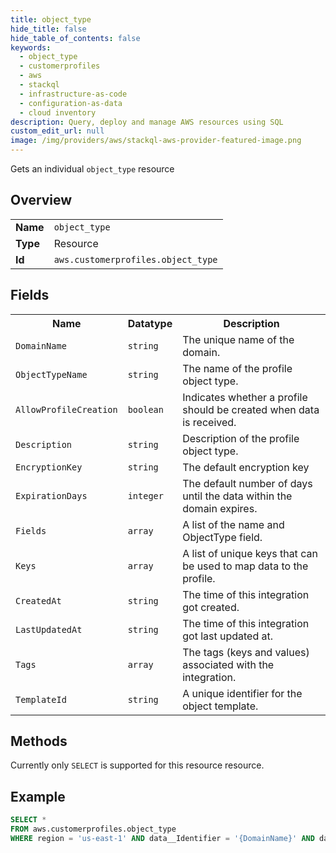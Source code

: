 ```yaml
---
title: object_type
hide_title: false
hide_table_of_contents: false
keywords:
  - object_type
  - customerprofiles
  - aws
  - stackql
  - infrastructure-as-code
  - configuration-as-data
  - cloud inventory
description: Query, deploy and manage AWS resources using SQL
custom_edit_url: null
image: /img/providers/aws/stackql-aws-provider-featured-image.png
---
```

Gets an individual <code>object_type</code> resource

## Overview
<table><tbody>
<tr><td><b>Name</b></td><td><code>object_type</code></td></tr>
<tr><td><b>Type</b></td><td>Resource</td></tr>
<tr><td><b>Id</b></td><td><code>aws.customerprofiles.object_type</code></td></tr>
</tbody></table>

## Fields
<table><tbody>
<tr><th>Name</th><th>Datatype</th><th>Description</th></tr>
<tr><td><code>DomainName</code></td><td><code>string</code></td><td>The unique name of the domain.</td></tr><tr><td><code>ObjectTypeName</code></td><td><code>string</code></td><td>The name of the profile object type.</td></tr><tr><td><code>AllowProfileCreation</code></td><td><code>boolean</code></td><td>Indicates whether a profile should be created when data is received.</td></tr><tr><td><code>Description</code></td><td><code>string</code></td><td>Description of the profile object type.</td></tr><tr><td><code>EncryptionKey</code></td><td><code>string</code></td><td>The default encryption key</td></tr><tr><td><code>ExpirationDays</code></td><td><code>integer</code></td><td>The default number of days until the data within the domain expires.</td></tr><tr><td><code>Fields</code></td><td><code>array</code></td><td>A list of the name and ObjectType field.</td></tr><tr><td><code>Keys</code></td><td><code>array</code></td><td>A list of unique keys that can be used to map data to the profile.</td></tr><tr><td><code>CreatedAt</code></td><td><code>string</code></td><td>The time of this integration got created.</td></tr><tr><td><code>LastUpdatedAt</code></td><td><code>string</code></td><td>The time of this integration got last updated at.</td></tr><tr><td><code>Tags</code></td><td><code>array</code></td><td>The tags (keys and values) associated with the integration.</td></tr><tr><td><code>TemplateId</code></td><td><code>string</code></td><td>A unique identifier for the object template.</td></tr>
</tbody></table>

## Methods
Currently only <code>SELECT</code> is supported for this resource resource.

## Example
```sql
SELECT * 
FROM aws.customerprofiles.object_type
WHERE region = 'us-east-1' AND data__Identifier = '{DomainName}' AND data__Identifier = '{ObjectTypeName}'
```
